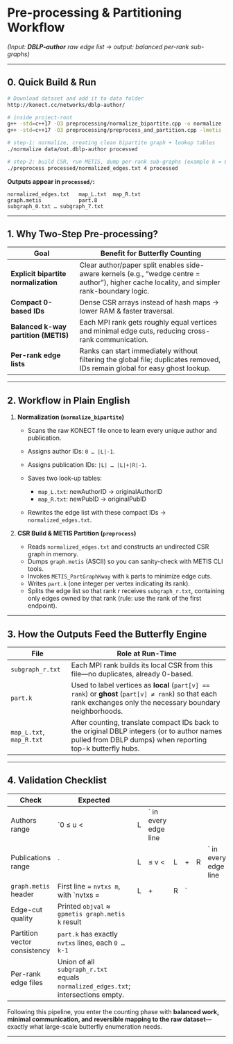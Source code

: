 # Pre-processing & Partitioning Workflow

*(Input: **DBLP-author** raw edge list → output: balanced per-rank sub-graphs)*

---

## 0. Quick Build & Run

```bash
# Download dataset and add it to data folder
http://konect.cc/networks/dblp-author/

# inside project-root
g++ -std=c++17 -O3 preprocessing/normalize_bipartite.cpp -o normalize
g++ -std=c++17 -O3 preprocessing/preprocess_and_partition.cpp -lmetis -o preprocess

# step-1: normalize, creating clean bipartite graph + lookup tables
./normalize data/out.dblp-author processed

# step-2: build CSR, run METIS, dump per-rank sub-graphs (example k = 8)
./preprocess processed/normalized_edges.txt 4 processed
```

**Outputs appear in `processed/`:**

```
normalized_edges.txt   map_L.txt  map_R.txt
graph.metis            part.8
subgraph_0.txt … subgraph_7.txt
```

---

## 1. Why Two-Step Pre-processing?

| Goal                                 | Benefit for Butterfly Counting                                                                                                               |
| ------------------------------------ | -------------------------------------------------------------------------------------------------------------------------------------------- |
| **Explicit bipartite normalization** | Clear author/paper split enables side-aware kernels (e.g., “wedge centre = author”), higher cache locality, and simpler rank-boundary logic. |
| **Compact 0-based IDs**              | Dense CSR arrays instead of hash maps → lower RAM & faster traversal.                                                                        |
| **Balanced k-way partition (METIS)** | Each MPI rank gets roughly equal vertices and minimal edge cuts, reducing cross-rank communication.                                          |
| **Per-rank edge lists**              | Ranks can start immediately without filtering the global file; duplicates removed, IDs remain global for easy ghost lookup.                  |

---

## 2. Workflow in Plain English

1. **Normalization (`normalize_bipartite`)**

   * Scans the raw KONECT file once to learn every unique author and publication.
   * Assigns author IDs: `0 … |L|-1`.
   * Assigns publication IDs: `|L| … |L|+|R|-1`.
   * Saves two look-up tables:

     * `map_L.txt`: newAuthorID → originalAuthorID
     * `map_R.txt`: newPubID → originalPubID
   * Rewrites the edge list with these compact IDs → `normalized_edges.txt`.

2. **CSR Build & METIS Partition (`preprocess`)**

   * Reads `normalized_edges.txt` and constructs an undirected CSR graph in memory.
   * Dumps `graph.metis` (ASCII) so you can sanity-check with METIS CLI tools.
   * Invokes `METIS_PartGraphKway` with `k` parts to minimize edge cuts.
   * Writes `part.k` (one integer per vertex indicating its rank).
   * Splits the edge list so that rank *r* receives `subgraph_r.txt`, containing only edges owned by that rank (rule: use the rank of the first endpoint).

---

## 3. How the Outputs Feed the Butterfly Engine

| File                     | Role at Run-Time                                                                                                                                               |
| ------------------------ | -------------------------------------------------------------------------------------------------------------------------------------------------------------- |
| `subgraph_r.txt`         | Each MPI rank builds its local CSR from this file—no duplicates, already 0-based.                                                                              |
| `part.k`                 | Used to label vertices as **local** (`part[v] == rank`) or **ghost** (`part[v] ≠ rank`) so that each rank exchanges only the necessary boundary neighborhoods. |
| `map_L.txt`, `map_R.txt` | After counting, translate compact IDs back to the original DBLP integers (or to author names pulled from DBLP dumps) when reporting top-k butterfly hubs.      |

---

## 4. Validation Checklist

| Check                        | Expected                                                                          |   |                       |   |    |   |                       |
| ---------------------------- | --------------------------------------------------------------------------------- | - | --------------------- | - | -- | - | --------------------- |
| Authors range                | \`0 ≤ u <                                                                         | L | \` in every edge line |   |    |   |                       |
| Publications range           | \`                                                                                | L | ≤ v <                 | L | +  | R | \` in every edge line |
| `graph.metis` header         | First line = `nvtxs m`, with \`nvtxs =                                            | L | +                     | R | \` |   |                       |
| Edge-cut quality             | Printed `objval` ≈ `gpmetis graph.metis k` result                                 |   |                       |   |    |   |                       |
| Partition vector consistency | `part.k` has exactly `nvtxs` lines, each `0 … k-1`                                |   |                       |   |    |   |                       |
| Per-rank edge files          | Union of all `subgraph_r.txt` equals `normalized_edges.txt`; intersections empty. |   |                       |   |    |   |                       |

Following this pipeline, you enter the counting phase with **balanced work, minimal communication, and reversible mapping to the raw dataset**—exactly what large-scale butterfly enumeration needs.

---
